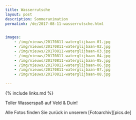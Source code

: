 ```yaml
---
title: Wasserrutsche
layout: post
description: Sommeranimation
permalink: /de/2017-08-11-wasserrutsche.html

    
images: 
    - /img/nieuws/20170811-waterglijbaan-01.jpg
    - /img/nieuws/20170811-waterglijbaan-02.jpg
    - /img/nieuws/20170811-waterglijbaan-03.jpg
    - /img/nieuws/20170811-waterglijbaan-04.jpg
    - /img/nieuws/20170811-waterglijbaan-05.jpg
    - /img/nieuws/20170811-waterglijbaan-06.jpg
    - /img/nieuws/20170811-waterglijbaan-07.jpg
    - /img/nieuws/20170811-waterglijbaan-08.jpg
    
---
```


{% include links.md %}

Toller Wasserspaß auf Veld & Duin!

Alle Fotos finden Sie zurück in unserem [Fotoarchiv][pics.de]


